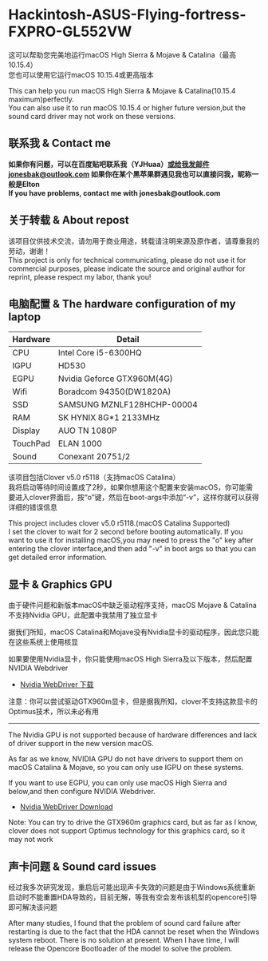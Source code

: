 # Hackintosh-ASUS-Flying-fortress-FXPRO-GL552VW
这可以帮助您完美地运行macOS High Sierra & Mojave & Catalina（最高10.15.4）  
您也可以使用它运行macOS 10.15.4或更高版本

This can help you run macOS High Sierra & Mojave & Catalina(10.15.4 maximum)perfectly.  
You can also use it to run macOS 10.15.4 or higher future version,but the sound card driver may not work on these versions.

## 联系我 & Contact me
__如果你有问题，可以在百度贴吧联系我（YJHuaa）或给我发邮件jonesbak@outlook.com 如果你在某个黑苹果群遇见我也可以直接问我，昵称一般是Elton__  
__If you have problems, contact me with jonesbak@outlook.com__

## 关于转载 & About repost  
该项目仅供技术交流，请勿用于商业用途，转载请注明来源及原作者，请尊重我的劳动，谢谢！  
This project is only for technical communicating, please do not use it for commercial purposes, please indicate the source and original author for reprint, please respect my labor, thank you!

## 电脑配置 & The hardware configuration of my laptop

Hardware | Detail
---------|----------
CPU      | Intel Core i5-6300HQ
IGPU     | HD530
EGPU     | Nvidia Geforce GTX960M(4G)
Wifi     | Boradcom 94350(DW1820A)
SSD      | SAMSUNG MZNLF128HCHP-00004
RAM      | SK HYNIX 8G*1 2133MHz
Display	 | AUO TN 1080P
TouchPad | ELAN 1000
Sound    | Conexant 20751/2

该项目包括Clover v5.0 r5118（支持macOS Catalina）  
我将启动等待时间设置成了2秒，如果你想用这个配置来安装macOS，你可能需要进入clover界面后，按“o”键，然后在boot-args中添加“-v”，这样你就可以获得详细的错误信息

This project includes clover v5.0 r5118.(macOS Catalina Supported)  
I set the clover to wait for 2 second before booting automatically. If you want to use it for installing macOS,you may need to
press the "o" key after entering the clover interface,and then add "-v" in boot args so that you can get detailed error information.

## 显卡 & Graphics GPU
由于硬件问题和新版本macOS中缺乏驱动程序支持，macOS Mojave & Catalina不支持Nvidia GPU，此配置中我禁用了独立显卡

据我们所知，macOS Catalina和Mojave没有Nvidia显卡的驱动程序，因此您只能在这些系统上使用核显

如果要使用Nvidia显卡，你只能使用macOS High Sierra及以下版本，然后配置NVIDIA Webdriver

* [Nvidia WebDriver 下载](https://www.tonymacx86.com/Nvidia-drivers/)

注意：你可以尝试驱动GTX960m显卡，但是据我所知，clover不支持这款显卡的Optimus技术，所以未必有用  

-----------------------------------------------------------------------------------

The Nvidia GPU is not supported because of hardware differences and lack of driver support in the new version macOS.   

As far as we know, NVIDIA GPU do not have drivers to support them on macOS Catalina & Mojave, so you can only
use IGPU on these systems. 

If you want to use EGPU, you can only use macOS High Sierra and below,and then configure NVIDIA Webdriver.

* [Nvidia WebDriver Download](https://www.tonymacx86.com/nvidia-drivers/)

Note: You can try to drive the GTX960m graphics card, but as far as I know, clover does not support Optimus technology for this graphics card, so it may not work

## 声卡问题 & Sound card issues
经过我多次研究发现，重启后可能出现声卡失效的问题是由于Windows系统重新启动时不能重置HDA导致的，目前无解，等我有空会发布该机型的opencore引导即可解决该问题  

After many studies, I found that the problem of sound card failure after restarting is due to the fact that the HDA cannot be reset when the Windows system reboot. There is no solution at present. When I have time, I will release the Opencore Bootloader of the model to solve the problem.
